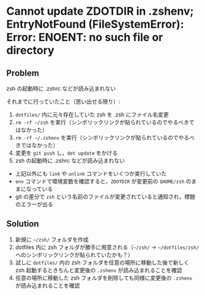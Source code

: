 # Cannot update ZDOTDIR in .zshenv; EntryNotFound (FileSystemError): Error: ENOENT: no such file or directory

## Problem

zsh の起動時に .zshrc などが読み込まれない

それまでに行っていたこと（思い出せる限り）:

1. `dotfiles/` 内に元々存在していた zsh を .zsh にファイル名変更
2. `rm -rf ~/zsh` を実行（シンボリックリンクが貼られているのでやるべきではなかった）
3. `rm -rf ~/.zshenv` を実行（シンボリックリンクが貼られているのでやるべきではなかった）
4. 変更を `git push` し，`dot update` をかける
5. zsh の起動時に .zshrc などが読み込まれない

- 上記以外にも `link` や `unlink` コマンドをいくつか実行していた
- `env` コマンドで環境変数を確認すると，`ZDOTDIR` が変更前の `$HOME/zsh` のままになっている
- git の差分で `zsh` という名前のファイルが変更されていると通知され，標題のエラーが出る

## Solution

1. 新規に `~/zsh/` フォルダを作成
2. dotfiles 内に zsh フォルダが勝手に用意される（`~/zsh/` -> `~/dotfiles/zsh/` へのシンボリックリンクが貼られていたかも？）
3. 試しに `dotfiles/` 内の zsh フォルダを任意の場所に移動した後で新しく zsh 起動するときちんと変更後の `.zshenv` が読み込まれることを確認
4. 任意の場所に移動した zsh フォルダを削除しても同様に変更後の `.zshenv`　が読み込まれることを確認

